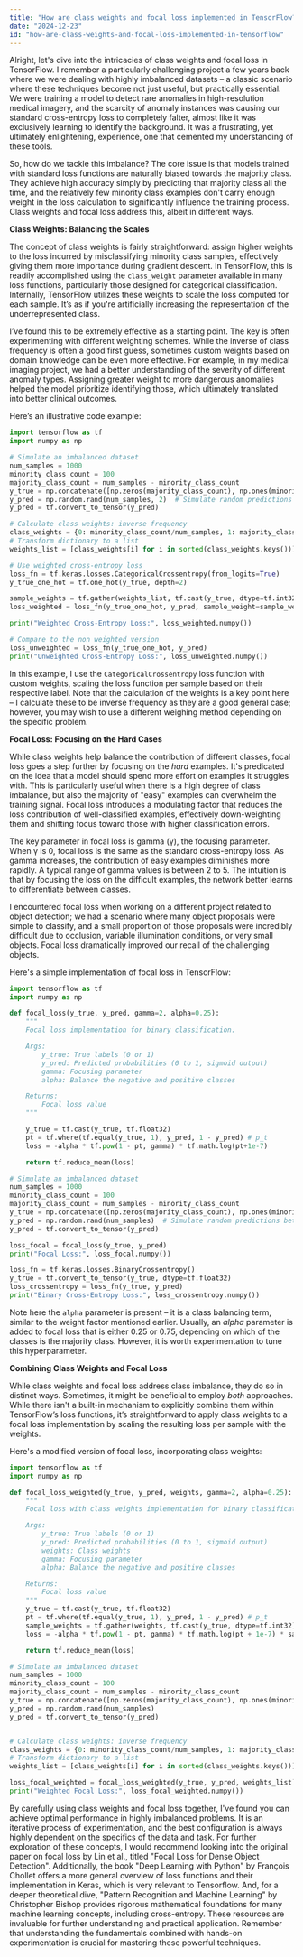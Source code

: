 ```yaml
---
title: "How are class weights and focal loss implemented in TensorFlow?"
date: "2024-12-23"
id: "how-are-class-weights-and-focal-loss-implemented-in-tensorflow"
---
```


Alright, let's dive into the intricacies of class weights and focal loss in TensorFlow. I remember a particularly challenging project a few years back where we were dealing with highly imbalanced datasets – a classic scenario where these techniques become not just useful, but practically essential. We were training a model to detect rare anomalies in high-resolution medical imagery, and the scarcity of anomaly instances was causing our standard cross-entropy loss to completely falter, almost like it was exclusively learning to identify the background. It was a frustrating, yet ultimately enlightening, experience, one that cemented my understanding of these tools.

So, how do we tackle this imbalance? The core issue is that models trained with standard loss functions are naturally biased towards the majority class. They achieve high accuracy simply by predicting that majority class all the time, and the relatively few minority class examples don't carry enough weight in the loss calculation to significantly influence the training process. Class weights and focal loss address this, albeit in different ways.

**Class Weights: Balancing the Scales**

The concept of class weights is fairly straightforward: assign higher weights to the loss incurred by misclassifying minority class samples, effectively giving them more importance during gradient descent. In TensorFlow, this is readily accomplished using the `class_weight` parameter available in many loss functions, particularly those designed for categorical classification. Internally, TensorFlow utilizes these weights to scale the loss computed for each sample. It’s as if you're artificially increasing the representation of the underrepresented class.

I’ve found this to be extremely effective as a starting point. The key is often experimenting with different weighting schemes. While the inverse of class frequency is often a good first guess, sometimes custom weights based on domain knowledge can be even more effective. For example, in my medical imaging project, we had a better understanding of the severity of different anomaly types. Assigning greater weight to more dangerous anomalies helped the model prioritize identifying those, which ultimately translated into better clinical outcomes.

Here’s an illustrative code example:

```python
import tensorflow as tf
import numpy as np

# Simulate an imbalanced dataset
num_samples = 1000
minority_class_count = 100
majority_class_count = num_samples - minority_class_count
y_true = np.concatenate([np.zeros(majority_class_count), np.ones(minority_class_count)]).astype(int)
y_pred = np.random.rand(num_samples, 2)  # Simulate random predictions
y_pred = tf.convert_to_tensor(y_pred)

# Calculate class weights: inverse frequency
class_weights = {0: minority_class_count/num_samples, 1: majority_class_count/num_samples}
# Transform dictionary to a list
weights_list = [class_weights[i] for i in sorted(class_weights.keys())]

# Use weighted cross-entropy loss
loss_fn = tf.keras.losses.CategoricalCrossentropy(from_logits=True)
y_true_one_hot = tf.one_hot(y_true, depth=2)

sample_weights = tf.gather(weights_list, tf.cast(y_true, dtype=tf.int32))
loss_weighted = loss_fn(y_true_one_hot, y_pred, sample_weight=sample_weights)

print("Weighted Cross-Entropy Loss:", loss_weighted.numpy())

# Compare to the non weighted version
loss_unweighted = loss_fn(y_true_one_hot, y_pred)
print("Unweighted Cross-Entropy Loss:", loss_unweighted.numpy())

```

In this example, I use the `CategoricalCrossentropy` loss function with custom weights, scaling the loss function per sample based on their respective label. Note that the calculation of the weights is a key point here – I calculate these to be inverse frequency as they are a good general case; however, you may wish to use a different weighing method depending on the specific problem.

**Focal Loss: Focusing on the Hard Cases**

While class weights help balance the contribution of different classes, focal loss goes a step further by focusing on the *hard* examples. It's predicated on the idea that a model should spend more effort on examples it struggles with. This is particularly useful when there is a high degree of class imbalance, but also the majority of "easy" examples can overwhelm the training signal. Focal loss introduces a modulating factor that reduces the loss contribution of well-classified examples, effectively down-weighting them and shifting focus toward those with higher classification errors.

The key parameter in focal loss is gamma (γ), the focusing parameter. When γ is 0, focal loss is the same as the standard cross-entropy loss. As gamma increases, the contribution of easy examples diminishes more rapidly. A typical range of gamma values is between 2 to 5. The intuition is that by focusing the loss on the difficult examples, the network better learns to differentiate between classes.

I encountered focal loss when working on a different project related to object detection; we had a scenario where many object proposals were simple to classify, and a small proportion of those proposals were incredibly difficult due to occlusion, variable illumination conditions, or very small objects. Focal loss dramatically improved our recall of the challenging objects.

Here's a simple implementation of focal loss in TensorFlow:

```python
import tensorflow as tf
import numpy as np

def focal_loss(y_true, y_pred, gamma=2, alpha=0.25):
    """
    Focal loss implementation for binary classification.

    Args:
        y_true: True labels (0 or 1)
        y_pred: Predicted probabilities (0 to 1, sigmoid output)
        gamma: Focusing parameter
        alpha: Balance the negative and positive classes

    Returns:
        Focal loss value
    """

    y_true = tf.cast(y_true, tf.float32)
    pt = tf.where(tf.equal(y_true, 1), y_pred, 1 - y_pred) # p_t
    loss = -alpha * tf.pow(1 - pt, gamma) * tf.math.log(pt+1e-7)

    return tf.reduce_mean(loss)

# Simulate an imbalanced dataset
num_samples = 1000
minority_class_count = 100
majority_class_count = num_samples - minority_class_count
y_true = np.concatenate([np.zeros(majority_class_count), np.ones(minority_class_count)]).astype(int)
y_pred = np.random.rand(num_samples)  # Simulate random predictions between 0 and 1 (sigmoid output)
y_pred = tf.convert_to_tensor(y_pred)

loss_focal = focal_loss(y_true, y_pred)
print("Focal Loss:", loss_focal.numpy())

loss_fn = tf.keras.losses.BinaryCrossentropy()
y_true = tf.convert_to_tensor(y_true, dtype=tf.float32)
loss_crossentropy = loss_fn(y_true, y_pred)
print("Binary Cross-Entropy Loss:", loss_crossentropy.numpy())
```

Note here the `alpha` parameter is present – it is a class balancing term, similar to the weight factor mentioned earlier. Usually, an *alpha* parameter is added to focal loss that is either 0.25 or 0.75, depending on which of the classes is the majority class. However, it is worth experimentation to tune this hyperparameter.

**Combining Class Weights and Focal Loss**

While class weights and focal loss address class imbalance, they do so in distinct ways. Sometimes, it might be beneficial to employ *both* approaches. While there isn't a built-in mechanism to explicitly combine them within TensorFlow’s loss functions, it’s straightforward to apply class weights to a focal loss implementation by scaling the resulting loss per sample with the weights.

Here's a modified version of focal loss, incorporating class weights:

```python
import tensorflow as tf
import numpy as np

def focal_loss_weighted(y_true, y_pred, weights, gamma=2, alpha=0.25):
    """
    Focal loss with class weights implementation for binary classification.

    Args:
        y_true: True labels (0 or 1)
        y_pred: Predicted probabilities (0 to 1, sigmoid output)
        weights: Class weights
        gamma: Focusing parameter
        alpha: Balance the negative and positive classes

    Returns:
        Focal loss value
    """
    y_true = tf.cast(y_true, tf.float32)
    pt = tf.where(tf.equal(y_true, 1), y_pred, 1 - y_pred) # p_t
    sample_weights = tf.gather(weights, tf.cast(y_true, dtype=tf.int32))
    loss = -alpha * tf.pow(1 - pt, gamma) * tf.math.log(pt + 1e-7) * sample_weights

    return tf.reduce_mean(loss)

# Simulate an imbalanced dataset
num_samples = 1000
minority_class_count = 100
majority_class_count = num_samples - minority_class_count
y_true = np.concatenate([np.zeros(majority_class_count), np.ones(minority_class_count)]).astype(int)
y_pred = np.random.rand(num_samples)
y_pred = tf.convert_to_tensor(y_pred)


# Calculate class weights: inverse frequency
class_weights = {0: minority_class_count/num_samples, 1: majority_class_count/num_samples}
# Transform dictionary to a list
weights_list = [class_weights[i] for i in sorted(class_weights.keys())]

loss_focal_weighted = focal_loss_weighted(y_true, y_pred, weights_list)
print("Weighted Focal Loss:", loss_focal_weighted.numpy())
```

By carefully using class weights and focal loss together, I've found you can achieve optimal performance in highly imbalanced problems. It is an iterative process of experimentation, and the best configuration is always highly dependent on the specifics of the data and task. For further exploration of these concepts, I would recommend looking into the original paper on focal loss by Lin et al., titled "Focal Loss for Dense Object Detection". Additionally, the book "Deep Learning with Python" by François Chollet offers a more general overview of loss functions and their implementation in Keras, which is very relevant to Tensorflow. And, for a deeper theoretical dive, "Pattern Recognition and Machine Learning" by Christopher Bishop provides rigorous mathematical foundations for many machine learning concepts, including cross-entropy. These resources are invaluable for further understanding and practical application. Remember that understanding the fundamentals combined with hands-on experimentation is crucial for mastering these powerful techniques.
